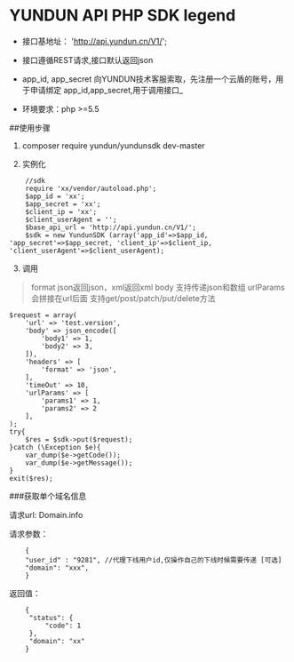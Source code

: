 # YUNDUN API PHP SDK legend

+	接口基地址： 'http://api.yundun.cn/V1/';
+	接口遵循REST请求,接口默认返回json
+	app_id, app_secret 向YUNDUN技术客服索取，先注册一个云盾的账号，用于申请绑定 app_id,app_secret,用于调用接口_	

+   环境要求：php >=5.5
         
##使用步骤
1.	composer require yundun/yundunsdk dev-master
 
2.	实例化
```
    //sdk
    require 'xx/vendor/autoload.php';
    $app_id = 'xx';
    $app_secret = 'xx';
    $client_ip = 'xx';
    $client_userAgent = '';
    $base_api_url = 'http://api.yundun.cn/V1/';
    $sdk = new YundunSDK (array('app_id'=>$app_id, 'app_secret'=>$app_secret, 'client_ip'=>$client_ip, 'client_userAgent'=>$client_userAgent);

```

3. 调用

> format json返回json，xml返回xml
> body 支持传递json和数组
> urlParams会拼接在url后面
> 支持get/post/patch/put/delete方法

```
$request = array(
    'url' => 'test.version',
    'body' => json_encode([
        'body1' => 1,
        'body2' => 3,
    ]),
    'headers' => [
        'format' => 'json',
    ],
    'timeOut' => 10,
    'urlParams' => [
        'params1' => 1,
        'params2' => 2
    ],
);
try{
    $res = $sdk->put($request);
}catch (\Exception $e){
    var_dump($e->getCode());
    var_dump($e->getMessage());
}
exit($res);

```

      
###获取单个域名信息
    
请求url: Domain.info
          
请求参数：
```
    {
    "user_id" : "9281", //代理下线用户id,仅操作自己的下线时候需要传递 [可选]
    "domain": "xxx",
    }
```         
返回值：

```
    {
     "status": {
         "code": 1
     },
     "domain": "xx"
    }
```                